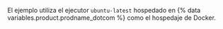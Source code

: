 El ejemplo utiliza el ejecutor `ubuntu-latest` hospedado en {% data variables.product.prodname_dotcom %} como el hospedaje de Docker.
